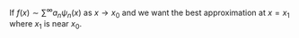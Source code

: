 If $f(x)\sim \sum^\infty a_{n}\psi_{n}(x)$ as $x\to x_{0}$ and we want the best approximation at $x=x_{1}$ where $x_{1}$ is near $x_{0}$. 